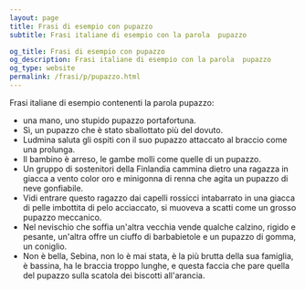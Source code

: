 ```yaml
---
layout: page
title: Frasi di esempio con pupazzo 
subtitle: Frasi italiane di esempio con la parola  pupazzo

og_title: Frasi di esempio con pupazzo 
og_description: Frasi italiane di esempio con la parola  pupazzo
og_type: website
permalink: /frasi/p/pupazzo.html
---
```


Frasi italiane di esempio contenenti la parola pupazzo:


- una mano, uno stupido pupazzo portafortuna.
- Sì, un pupazzo che è stato sballottato più del dovuto.
- Ludmina saluta gli ospiti con il suo pupazzo attaccato al braccio come una prolunga.
- Il bambino è arreso, le gambe molli come quelle di un pupazzo.
- Un gruppo di sostenitori della Finlandia cammina dietro una ragazza in giacca a vento color oro e minigonna di renna che agita un pupazzo di neve gonfiabile.
- Vidi entrare questo ragazzo dai capelli rossicci intabarrato in una giacca di pelle imbottita di pelo acciaccato, si muoveva a scatti come un grosso pupazzo meccanico.
- Nel nevischio che soffia un'altra vecchia vende qualche calzino, rigido e pesante, un'altra offre un ciuffo di barbabietole e un pupazzo di gomma, un coniglio.
- Non è bella, Sebina, non lo è mai stata, è la più brutta della sua famiglia, è bassina, ha le braccia troppo lunghe, e questa faccia che pare quella del pupazzo sulla scatola dei biscotti all'arancia.
